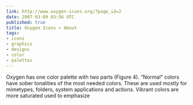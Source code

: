 ```yaml
---
link: http://www.oxygen-icons.org/?page_id=2
date: 2007-03-09 03:56 UTC
published: true
title: Oxygen Icons » About
tags:
- icons
- graphics
- designs
- color
- palettes
---
```


Oxygen has one color palette with two parts (Figure 4). “Normal” colors have sober tonalities of the most needed colors. These are used mostly for mimetypes, folders, system applications and actions. Vibrant colors are more saturated used to emphasize
